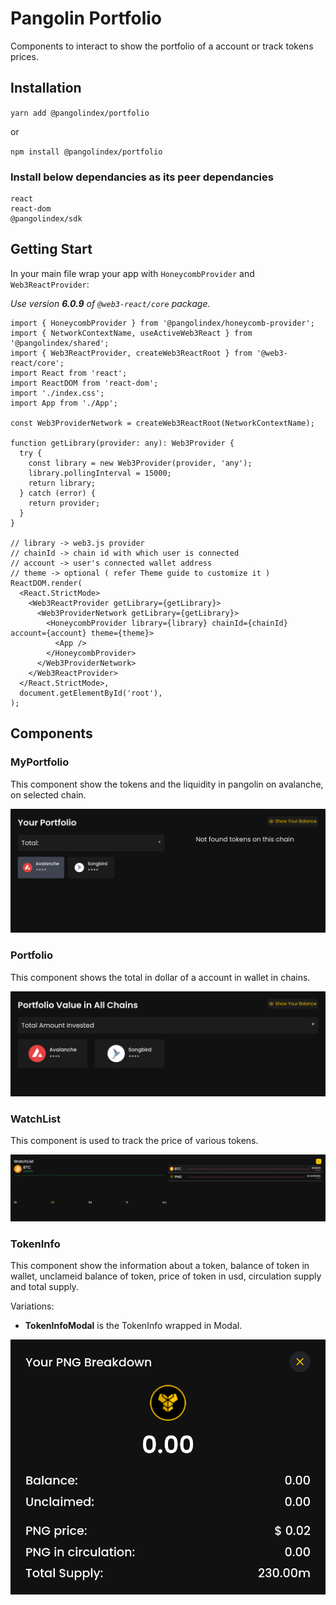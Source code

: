 # Pangolin Portfolio
Components to interact to show the portfolio of a account or track tokens prices.

## Installation
`yarn add @pangolindex/portfolio`

or

`npm install @pangolindex/portfolio`

### Install below dependancies as its peer dependancies

```
react
react-dom
@pangolindex/sdk
```

## Getting Start
In your main file wrap your app with `HoneycombProvider` and `Web3ReactProvider`:

_Use version **6.0.9** of `@web3-react/core` package._

```tsx
import { HoneycombProvider } from '@pangolindex/honeycomb-provider';
import { NetworkContextName, useActiveWeb3React } from '@pangolindex/shared';
import { Web3ReactProvider, createWeb3ReactRoot } from '@web3-react/core';
import React from 'react';
import ReactDOM from 'react-dom';
import './index.css';
import App from './App';

const Web3ProviderNetwork = createWeb3ReactRoot(NetworkContextName);

function getLibrary(provider: any): Web3Provider {
  try {
    const library = new Web3Provider(provider, 'any');
    library.pollingInterval = 15000;
    return library;
  } catch (error) {
    return provider;
  }
}

// library -> web3.js provider
// chainId -> chain id with which user is connected
// account -> user's connected wallet address
// theme -> optional ( refer Theme guide to customize it )
ReactDOM.render(
  <React.StrictMode>
    <Web3ReactProvider getLibrary={getLibrary}>
      <Web3ProviderNetwork getLibrary={getLibrary}>
        <HoneycombProvider library={library} chainId={chainId} account={account} theme={theme}>
          <App />
        </HoneycombProvider>
      </Web3ProviderNetwork>
    </Web3ReactProvider>
  </React.StrictMode>,
  document.getElementById('root'),
);
```

## Components

### MyPortfolio
This component show the tokens and the liquidity in pangolin on avalanche, on selected chain.

![MyPortfolio component](docs/MyPortfolio.png)

### Portfolio
This component shows the total in dollar of a account in wallet in chains.

![Portfolio component](docs/Portfolio.png)

### WatchList
This component is used to track the price of various tokens.

![WatchList component](docs/Watchlist.png)

### TokenInfo
This component show the information about a token, balance of token in wallet, unclameid balance of token, price of token in usd, circulation supply and total supply.

Variations:
- **TokenInfoModal** is the TokenInfo wrapped in Modal.

![TokenInfo component](docs/TokenInfo.png)
